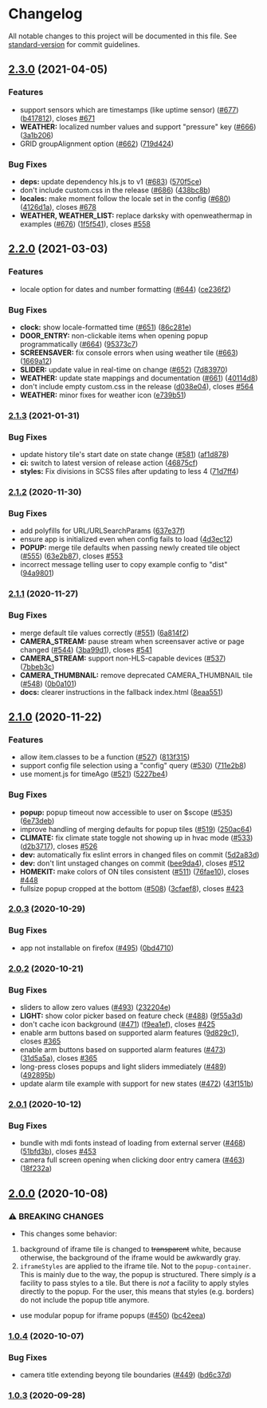 # Changelog

All notable changes to this project will be documented in this file. See [standard-version](https://github.com/conventional-changelog/standard-version) for commit guidelines.

## [2.3.0](https://github.com/resoai/TileBoard/compare/v2.2.0...v2.3.0) (2021-04-05)


### Features

* support sensors which are timestamps (like uptime sensor) ([#677](https://github.com/resoai/TileBoard/issues/677)) ([b417812](https://github.com/resoai/TileBoard/commit/b417812ef8ddf7640965581f0c7a892e532561eb)), closes [#671](https://github.com/resoai/TileBoard/issues/671)
* **WEATHER:** localized number values and support "pressure" key ([#666](https://github.com/resoai/TileBoard/issues/666)) ([3a1b206](https://github.com/resoai/TileBoard/commit/3a1b2066c860a4e2e0fde0175eac6280ef92e1cd))
* GRID groupAlignment option ([#662](https://github.com/resoai/TileBoard/issues/662)) ([719d424](https://github.com/resoai/TileBoard/commit/719d424287382dfd2acb76051a7bc7480194a212))


### Bug Fixes

* **deps:** update dependency hls.js to v1 ([#683](https://github.com/resoai/TileBoard/issues/683)) ([570f5ce](https://github.com/resoai/TileBoard/commit/570f5ce46db0e8f6f401c7eb9d05c3d2f507c6cd))
* don't include custom.css in the release ([#686](https://github.com/resoai/TileBoard/issues/686)) ([438bc8b](https://github.com/resoai/TileBoard/commit/438bc8b650a72cc18f9074b4ede01fd66685f59d))
* **locales:** make moment follow the locale set in the config ([#680](https://github.com/resoai/TileBoard/issues/680)) ([4126d1a](https://github.com/resoai/TileBoard/commit/4126d1a0e1dee9da5477a6ee03be9fd81bdae7e1)), closes [#678](https://github.com/resoai/TileBoard/issues/678)
* **WEATHER, WEATHER_LIST:** replace darksky with openweathermap in examples ([#676](https://github.com/resoai/TileBoard/issues/676)) ([1f5f541](https://github.com/resoai/TileBoard/commit/1f5f54177b3b2752b5ca1b0b0eb4f61d4dd79889)), closes [#558](https://github.com/resoai/TileBoard/issues/558)

## [2.2.0](https://github.com/resoai/TileBoard/compare/v2.1.3...v2.2.0) (2021-03-03)


### Features

* locale option for dates and number formatting ([#644](https://github.com/resoai/TileBoard/issues/644)) ([ce236f2](https://github.com/resoai/TileBoard/commit/ce236f2ffc3276cf2938c64f08cd1be61169661b))


### Bug Fixes

* **clock:** show locale-formatted time ([#651](https://github.com/resoai/TileBoard/issues/651)) ([86c281e](https://github.com/resoai/TileBoard/commit/86c281e178140a1944cb561f5ae861127e67a837))
* **DOOR_ENTRY:** non-clickable items when opening popup programmatically ([#664](https://github.com/resoai/TileBoard/issues/664)) ([95373c7](https://github.com/resoai/TileBoard/commit/95373c7ebf0ad2cdeb9dbdc8dcf2fcecfd1c1fcf))
* **SCREENSAVER:** fix console errors when using weather tile ([#663](https://github.com/resoai/TileBoard/issues/663)) ([1669a12](https://github.com/resoai/TileBoard/commit/1669a128a48b42a81a415802b5cf5194f5af8d01))
* **SLIDER:** update value in real-time on change ([#652](https://github.com/resoai/TileBoard/issues/652)) ([7d83970](https://github.com/resoai/TileBoard/commit/7d83970e8f4144280c3e8d80841ca250f982edf4))
* **WEATHER:** update state mappings and documentation ([#661](https://github.com/resoai/TileBoard/issues/661)) ([40114d8](https://github.com/resoai/TileBoard/commit/40114d87dda466ce359f0fedacd1d1b0a44d6c86))
* don't include empty custom.css in the release ([d038e04](https://github.com/resoai/TileBoard/commit/d038e04969bee801869bf1b6bb59711a60474001)), closes [#564](https://github.com/resoai/TileBoard/issues/564)
* **WEATHER:** minor fixes for weather icon ([e739b51](https://github.com/resoai/TileBoard/commit/e739b5149739763849a2f7f654973fa669cafbb4))

### [2.1.3](https://github.com/resoai/TileBoard/compare/v2.1.2...v2.1.3) (2021-01-31)


### Bug Fixes

* update history tile's start date on state change ([#581](https://github.com/resoai/TileBoard/issues/581)) ([af1d878](https://github.com/resoai/TileBoard/commit/af1d878de37667512227ca381cfc2318e5a2533b))
* **ci:** switch to latest version of release action ([46875cf](https://github.com/resoai/TileBoard/commit/46875cff8c6cf5f56716c8b503fe79c552495c56))
* **styles:** Fix divisions in SCSS files after updating to less 4 ([71d7ff4](https://github.com/resoai/TileBoard/commit/71d7ff416b2d4f8544c3ad3a2951880c65ac7f59))

### [2.1.2](https://github.com/resoai/TileBoard/compare/v2.1.1...v2.1.2) (2020-11-30)


### Bug Fixes

* add polyfills for URL/URLSearchParams ([637e37f](https://github.com/resoai/TileBoard/commit/637e37f73477ba800bc49e8ef28997efc44ab26b))
* ensure app is initialized even when config fails to load ([4d3ec12](https://github.com/resoai/TileBoard/commit/4d3ec123d08722f2fea98f6129b6846b434f6642))
* **POPUP:** merge tile defaults when passing newly created tile object ([#555](https://github.com/resoai/TileBoard/issues/555)) ([63e2b87](https://github.com/resoai/TileBoard/commit/63e2b873a457f04e089d8d82e4b0d5d73743aac8)), closes [#553](https://github.com/resoai/TileBoard/issues/553)
* incorrect message telling user to copy example config to "dist" ([94a9801](https://github.com/resoai/TileBoard/commit/94a9801a7244ecfac0048ba912eb42203b7a5599))

### [2.1.1](https://github.com/resoai/TileBoard/compare/v2.1.0...v2.1.1) (2020-11-27)


### Bug Fixes

* merge default tile values correctly ([#551](https://github.com/resoai/TileBoard/issues/551)) ([6a814f2](https://github.com/resoai/TileBoard/commit/6a814f208714fc41733441eda25b99671f649a86))
* **CAMERA_STREAM:** pause stream when screensaver active or page changed ([#544](https://github.com/resoai/TileBoard/issues/544)) ([3ba99d1](https://github.com/resoai/TileBoard/commit/3ba99d198d53529f97bfd3a71ac8802048af5fc8)), closes [#541](https://github.com/resoai/TileBoard/issues/541)
* **CAMERA_STREAM:** support non-HLS-capable devices ([#537](https://github.com/resoai/TileBoard/issues/537)) ([7bbeb3c](https://github.com/resoai/TileBoard/commit/7bbeb3ca9aa983d35271b7566d9f4a5530cd271d))
* **CAMERA_THUMBNAIL:** remove deprecated CAMERA_THUMBNAIL tile ([#548](https://github.com/resoai/TileBoard/issues/548)) ([0b0a101](https://github.com/resoai/TileBoard/commit/0b0a101864b735e9958acd582a4691eca97f62b1))
* **docs:** clearer instructions in the fallback index.html ([8eaa551](https://github.com/resoai/TileBoard/commit/8eaa551ba2525fe9d392c2e0afcef844859d6548))

## [2.1.0](https://github.com/resoai/TileBoard/compare/v2.0.3...v2.1.0) (2020-11-22)


### Features

* allow item.classes to be a function ([#527](https://github.com/resoai/TileBoard/issues/527)) ([813f315](https://github.com/resoai/TileBoard/commit/813f31586d5fc9007873c70423219c98381f114e))
* support config file selection using a "config" query ([#530](https://github.com/resoai/TileBoard/issues/530)) ([711e2b8](https://github.com/resoai/TileBoard/commit/711e2b8fd9ccc286c55807156c790a2ecf573b0c))
* use moment.js for timeAgo ([#521](https://github.com/resoai/TileBoard/issues/521)) ([5227be4](https://github.com/resoai/TileBoard/commit/5227be46955f57b157b0003ae17d2977bce1ccd1))


### Bug Fixes

* **popup:** popup timeout now accessible to user on $scope ([#535](https://github.com/resoai/TileBoard/issues/535)) ([6e73deb](https://github.com/resoai/TileBoard/commit/6e73deb6c9f37065c07e1baac287e43428fcc9f3))
* improve handling of merging defaults for popup tiles ([#519](https://github.com/resoai/TileBoard/issues/519)) ([250ac64](https://github.com/resoai/TileBoard/commit/250ac6419e2ee33e329cabc9a4f9577d6d68730d))
* **CLIMATE:** fix climate state toggle not showing up in hvac mode ([#533](https://github.com/resoai/TileBoard/issues/533)) ([d2b3717](https://github.com/resoai/TileBoard/commit/d2b37179ca55aaab21760b988708a6662e4d532e)), closes [#526](https://github.com/resoai/TileBoard/issues/526)
* **dev:** automatically fix eslint errors in changed files on commit ([5d2a83d](https://github.com/resoai/TileBoard/commit/5d2a83da424303bc2a7ed94de9376dd207a4452f))
* **dev:** don't lint unstaged changes on commit ([bee9da4](https://github.com/resoai/TileBoard/commit/bee9da45fc9ad87a740523c85ba0f66bdb4feb38)), closes [#512](https://github.com/resoai/TileBoard/issues/512)
* **HOMEKIT:** make colors of ON tiles consistent ([#511](https://github.com/resoai/TileBoard/issues/511)) ([76fae10](https://github.com/resoai/TileBoard/commit/76fae10e05d69d72d0298491e25d6135198bc2da)), closes [#448](https://github.com/resoai/TileBoard/issues/448)
* fullsize popup cropped at the bottom ([#508](https://github.com/resoai/TileBoard/issues/508)) ([3cfaef8](https://github.com/resoai/TileBoard/commit/3cfaef8b8eb4b3684203f32d2e97756dc22c6e4a)), closes [#423](https://github.com/resoai/TileBoard/issues/423)

### [2.0.3](https://github.com/resoai/TileBoard/compare/v2.0.2...v2.0.3) (2020-10-29)


### Bug Fixes

* app not installable on firefox ([#495](https://github.com/resoai/TileBoard/issues/495)) ([0bd4710](https://github.com/resoai/TileBoard/commit/0bd471004840cad750c268acaec4013ef182ef13))

### [2.0.2](https://github.com/resoai/TileBoard/compare/v2.0.1...v2.0.2) (2020-10-21)


### Bug Fixes

* sliders to allow zero values ([#493](https://github.com/resoai/TileBoard/issues/493)) ([232204e](https://github.com/resoai/TileBoard/commit/232204e4700d3decacabc4214682daf902900b03))
* **LIGHT:** show color picker based on feature check ([#488](https://github.com/resoai/TileBoard/issues/488)) ([9f55a3d](https://github.com/resoai/TileBoard/commit/9f55a3d748f33806919b37f94b0d81a5cb56539f))
* don't cache icon background ([#471](https://github.com/resoai/TileBoard/issues/471)) ([f9ea1ef](https://github.com/resoai/TileBoard/commit/f9ea1efbdb2f06bf02847266cc3ab1d07ac22a9d)), closes [#425](https://github.com/resoai/TileBoard/issues/425)
* enable arm buttons based on supported alarm features ([9d829c1](https://github.com/resoai/TileBoard/commit/9d829c179c24e186ba9ff1921b7f44564d27838a)), closes [#365](https://github.com/resoai/TileBoard/issues/365)
* enable arm buttons based on supported alarm features ([#473](https://github.com/resoai/TileBoard/issues/473)) ([31d5a5a](https://github.com/resoai/TileBoard/commit/31d5a5ae6440ef2ccac6d3c977133216fef3e9cd)), closes [#365](https://github.com/resoai/TileBoard/issues/365)
* long-press closes popups and light sliders immediately ([#489](https://github.com/resoai/TileBoard/issues/489)) ([492895b](https://github.com/resoai/TileBoard/commit/492895bf7e0942ab20cb880db40e38b84f8a0a25))
* update alarm tile example with support for new states ([#472](https://github.com/resoai/TileBoard/issues/472)) ([43f151b](https://github.com/resoai/TileBoard/commit/43f151b4aeebc8e93e27880ed161f98e787d99fe))

### [2.0.1](https://github.com/resoai/TileBoard/compare/v2.0.0...v2.0.1) (2020-10-12)


### Bug Fixes

* bundle with mdi fonts instead of loading from external server ([#468](https://github.com/resoai/TileBoard/issues/468)) ([51bfd3b](https://github.com/resoai/TileBoard/commit/51bfd3befa3682c8ac19bcfafe704739bea1e1c5)), closes [#453](https://github.com/resoai/TileBoard/issues/453)
* camera full screen opening when clicking door entry camera ([#463](https://github.com/resoai/TileBoard/issues/463)) ([18f232a](https://github.com/resoai/TileBoard/commit/18f232ade9585b3bd98a119e4b5da89a79523c88))

## [2.0.0](https://github.com/resoai/TileBoard/compare/v1.0.4...v2.0.0) (2020-10-08)


### ⚠ BREAKING CHANGES

* This changes some behavior:
1. background of iframe tile is changed to ~~transparent~~ white, because otherwise, the background of the iframe would be awkwardly gray.
2. `iframeStyles` are applied to the iframe tile. Not to the `popup-container`. This is mainly due to the way, the popup is structured. There simply *is* a facility to pass styles to a tile. But there is *not* a facility to apply styles directly to the popup. For the user, this means that styles (e.g. borders) do not include the popup title anymore. 

* use modular popup for iframe popups ([#450](https://github.com/resoai/TileBoard/issues/450)) ([bc42eea](https://github.com/resoai/TileBoard/commit/bc42eea29c3d8bd630e34c6ff699e54f10d5022e))

### [1.0.4](https://github.com/resoai/TileBoard/compare/v1.0.3...v1.0.4) (2020-10-07)


### Bug Fixes

* camera title extending beyong tile boundaries ([#449](https://github.com/resoai/TileBoard/issues/449)) ([bd6c37d](https://github.com/resoai/TileBoard/commit/bd6c37dce25b7f449ad61522ab6124c306722165))

### [1.0.3](https://github.com/resoai/TileBoard/compare/v1.0.2...v1.0.3) (2020-09-28)
